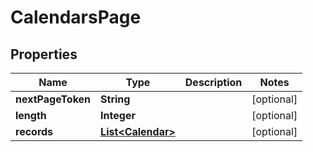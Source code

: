 

# CalendarsPage


## Properties

| Name | Type | Description | Notes |
|------------ | ------------- | ------------- | -------------|
|**nextPageToken** | **String** |  |  [optional] |
|**length** | **Integer** |  |  [optional] |
|**records** | [**List&lt;Calendar&gt;**](Calendar.md) |  |  [optional] |



